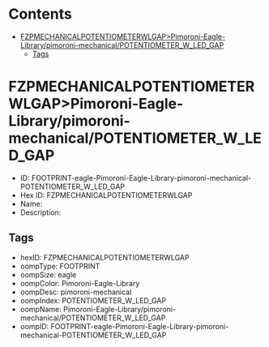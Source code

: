 



Contents
========

* [FZPMECHANICALPOTENTIOMETERWLGAP>Pimoroni-Eagle-Library/pimoroni-mechanical/POTENTIOMETER_W_LED_GAP](#fzpmechanicalpotentiometerwlgappimoroni-eagle-librarypimoroni-mechanicalpotentiometer_w_led_gap)
	* [Tags](#tags)

# FZPMECHANICALPOTENTIOMETERWLGAP>Pimoroni-Eagle-Library/pimoroni-mechanical/POTENTIOMETER_W_LED_GAP

- ID: FOOTPRINT-eagle-Pimoroni-Eagle-Library-pimoroni-mechanical-POTENTIOMETER_W_LED_GAP
- Hex ID: FZPMECHANICALPOTENTIOMETERWLGAP
- Name: 
- Description: 

## Tags

- hexID: FZPMECHANICALPOTENTIOMETERWLGAP
- oompType: FOOTPRINT
- oompSize: eagle
- oompColor: Pimoroni-Eagle-Library
- oompDesc: pimoroni-mechanical
- oompIndex: POTENTIOMETER_W_LED_GAP
- oompName: Pimoroni-Eagle-Library/pimoroni-mechanical/POTENTIOMETER_W_LED_GAP
- oompID: FOOTPRINT-eagle-Pimoroni-Eagle-Library-pimoroni-mechanical-POTENTIOMETER_W_LED_GAP
